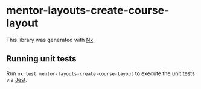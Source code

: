 # mentor-layouts-create-course-layout

This library was generated with [Nx](https://nx.dev).

## Running unit tests

Run `nx test mentor-layouts-create-course-layout` to execute the unit tests via [Jest](https://jestjs.io).
